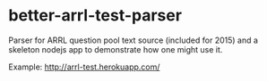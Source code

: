 # better-arrl-test-parser

Parser for ARRL question pool text source (included for 2015) and a skeleton nodejs app to demonstrate how one might use it.

Example:  http://arrl-test.herokuapp.com/
